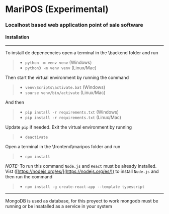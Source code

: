 # MariPOS (Experimental)

### Localhost based web application point of sale software


#### Installation
______

To install de depencencies open a terminal in the \backend folder and run
>- `python -m venv venv`  (Windows)
>- `python3 -m venv venv` (Linux/Mac)


Then start the virtual environment by running the command
>- `venv\Scripts\activate.bat` (Windows)
>- `sourse venv/bin/activate`  (Linux/Mac)

And then
>- `pip install -r requirements.txt`  (Windows)
>- `pip install -r requirements.txt` (Linux/Mac)

Update `pip` if needed.
Exit the virtual environment by running
>- `deactivate`


Open a terminal in the \frontend\maripos folder and run
>- `npm install`
  
*NOTE:* To run this command `Node.js` and `React` must be already installed. 
Vist ([https://nodejs.org/es/](https://nodejs.org/es/)) to install `Node.js` and then run the command
>- `npm install -g create-react-app --template typescript`
_____

MongoDB is used as database, for this proyect to work mongodb must be running or be insatalled as a service in your system